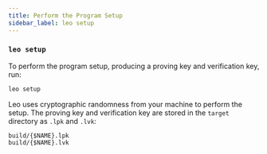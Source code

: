 ```yaml
---
title: Perform the Program Setup
sidebar_label: leo setup
---
```

### `leo setup`

To perform the program setup, producing a proving key and verification key, run:
```bash
leo setup
```
Leo uses cryptographic randomness from your machine to perform the setup. 
The proving key and verification key are stored in the `target` directory as `.lpk` and `.lvk`:

```
build/{$NAME}.lpk
build/{$NAME}.lvk
```